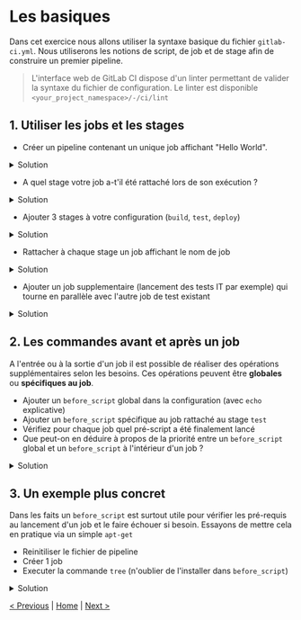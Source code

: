 # Les basiques

Dans cet exercice nous allons utiliser la syntaxe basique du fichier `gitlab-ci.yml`.
Nous utiliserons les notions de script, de job et de stage afin de construire un premier pipeline.

> L'interface web de GitLab CI dispose d'un linter permettant de valider la syntaxe du fichier de configuration. 
> Le linter est disponible `<your_project_namespace>/-/ci/lint`
 
## 1. Utiliser les jobs et les stages
    
* Créer un pipeline contenant un unique job affichant "Hello World".
<details><summary>Solution</summary>
<p>

```yaml
myJob:
  script:
    - echo "Hello World"
```

</p>
</details>
 
* A quel stage votre job a-t'il été rattaché lors de son exécution ?

<details><summary>Solution</summary>
<p>

Le stage par defaut est `test`

</p>
</details>
 
* Ajouter 3 stages à votre configuration (`build`, `test`, `deploy`)

<details><summary>Solution</summary>
<p>

```yaml
stages:
  - build
  - test
  - deploy
```

</p>
</details>

* Rattacher à chaque stage un job affichant le nom de job

<details><summary>Solution</summary>
<p>

```yaml
stages:
  - build
  - test
  - deploy

myBuildJob:
  stage: build
  script:
    - echo "Running the build script"

myTestJob:
  stage: test
  script:
    - echo "Running the test script"

myDeployJob:
  stage: deploy
  script:
    - echo "Running the deploy script"
```

</p>
</details>

* Ajouter un job supplementaire (lancement des tests IT par exemple) qui tourne en parallèle avec l'autre job de test existant

<details><summary>Solution</summary>
<p>

```yaml
stages:
  - build
  - test
  - deploy

myBuildJob:
  stage: build
  script:
    - echo "Running the build script"

myTestJob:
  stage: test
  script:
    - echo "Running the test script"

myTestItJob:
  stage: test
  script:
    - echo "Running the test script"

myDeployJob:
  stage: deploy
  script:
    - echo "Running the deploy script"
```

<p>
<img src="two-test-jobs.png" height="200">
</p> 


</p>
</details>

## 2. Les commandes avant et après un job

A l'entrée ou à la sortie d'un job il est possible de réaliser des opérations supplémentaires selon les besoins.
Ces opérations peuvent être **globales** ou **spécifiques au job**.

* Ajouter un `before_script` global dans la configuration (avec `echo` explicative)
* Ajouter un `before_script` spécifique au job rattaché au stage `test`
* Vérifiez pour chaque job quel pré-script a été finalement lancé
* Que peut-on en déduire à propos de la priorité entre un `before_script` global et un `before_script` à l'intérieur d'un job ?

<details>
<summary>Solution</summary>
<p>

```yaml
stages:
  - build
  - test
  - deploy

before_script:
  - echo "Running the default before script"

myBuildJob:
  stage: build
  script:
    - echo "Running the build script"

myTestJob:
  stage: test
  before_script:
    - echo "Running the before script for myTestJob" 
  script:
    - echo "Running the first test script"
    
myDeployJob:
  stage: deploy
  script:
    - echo "Running the deploy script"
```
</p>
</details>

## 3. Un exemple plus concret

Dans les faits un `before_script` est surtout utile pour vérifier les pré-requis au lancement d'un job et le faire échouer si besoin.
Essayons de mettre cela en pratique via un simple `apt-get`

* Reinitiliser le fichier de pipeline
* Créer 1 job
* Executer la commande `tree` (n'oublier de l'installer dans `before_script`)

<details><summary>Solution</summary>
<p>

```yaml
build:
    before_script:
        - apt-get update
        - apt-get install tree
    script:
        - tree
```
</p>
</details>


[< Previous](../exercice_0/README.md) | [Home](../README.md) | [Next >](../exercice_2/README.md)
